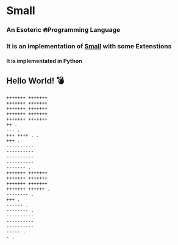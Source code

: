 # Small
### An Esoteric 🔥Programming Language
### It is an implementation of [Small](https://esolangs.org/wiki/Small) with some Extenstions
#### It is implementated in Python


## Hello World! 💣
```
+++++++ +++++++
+++++++ +++++++
+++++++ +++++++
+++++++ +++++++
+++++++ +++++++
++ .
--- .
+++ ++++ . .
+++ .
----------
----------
----------
----------
------- .
+++++++ +++++++
+++++++ +++++++
+++++++ +++++++
+++++++ ++++++ .
-------- .
+++ .
------ .
-------- .
----------
----------
----------
----- .
- .
```
